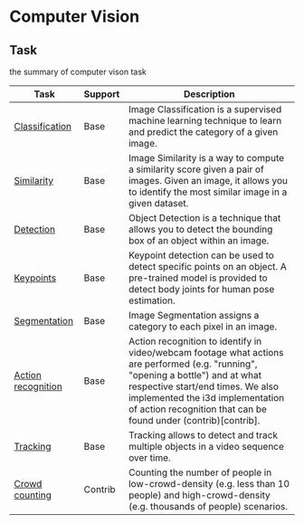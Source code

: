 # Computer Vision

## Task

the summary of computer vison task

| Task | Support     | Description |
| -------- | ----------- | ----------- |
| [Classification](scenarios/classification) | Base | Image Classification is a supervised machine learning technique to learn and predict the category of a given image. |
| [Similarity](scenarios/similarity)  | Base | Image Similarity is a way to compute a similarity score given a pair of images. Given an image, it allows you to identify the most similar image in a given dataset.  |
| [Detection](scenarios/detection) | Base | Object Detection is a technique that allows you to detect the bounding box of an object within an image. |
| [Keypoints](scenarios/keypoints) | Base | Keypoint detection can be used to detect specific points on an object. A pre-trained model is provided to detect body joints for human pose estimation. |
| [Segmentation](scenarios/segmentation) | Base | Image Segmentation assigns a category to each pixel in an image. |
| [Action recognition](scenarios/action_recognition) | Base | Action recognition to identify in video/webcam footage what actions are performed (e.g. "running", "opening a bottle") and at what respective start/end times. We also implemented the i3d implementation of action recognition that can be found under (contrib)[contrib]. |
| [Tracking](scenarios/tracking) | Base | Tracking allows to detect and track multiple objects in a video sequence over time. |
| [Crowd counting](contrib/crowd_counting) | Contrib | Counting the number of people in low-crowd-density (e.g. less than 10 people) and high-crowd-density (e.g. thousands of people) scenarios.|
